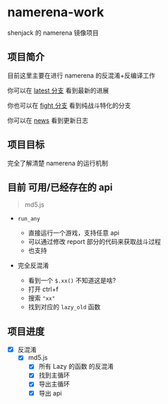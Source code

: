 # namerena-work

shenjack 的 namerena 镜像项目

## 项目简介

目前这里主要在进行 namerena 的反混淆+反编译工作

你可以在 [latest 分支](./branch/latest/) 看到最新的进展

你也可以在 [fight 分支](./branch/fight/) 看到纯战斗特化的分支

你可以在 [news](./news.md) 看到更新日志

## 项目目标

完全了解清楚 namerena 的运行机制

## 目前 可用/已经存在的 api

> md5.js

- `run_any`
  - 直接运行一个游戏，支持任意 api
  - 可以通过修改 report 部分的代码来获取战斗过程
  - 也支持

- 完全反混淆
  - 看到一个 `$.xx()` 不知道这是啥?
  - 打开 ctrl+f
  - 搜索 `"xx"`
  - 找到对应的 `lazy_old` 函数

## 项目进度

- [x] 反混淆
  - [x] md5.js
    - [x] 所有 Lazy 的函数 的反混淆
    - [x] 找到主循环
    - [x] 导出主循环
    - [x] 导出 api
